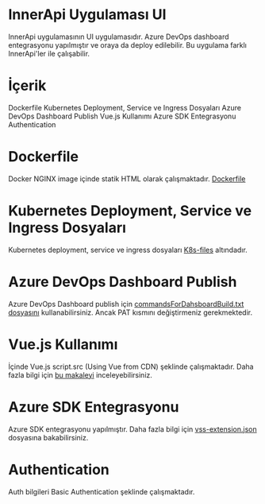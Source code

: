 # InnerApi Uygulaması UI
InnerApi uygulamasının UI uygulamasıdır. Azure DevOps dashboard entegrasyonu yapılmıştır ve oraya da deploy edilebilir.
Bu uygulama farklı InnerApi'ler ile çalışabilir.

# İçerik
Dockerfile
Kubernetes Deployment, Service ve Ingress Dosyaları
Azure DevOps Dashboard Publish
Vue.js Kullanımı
Azure SDK Entegrasyonu
Authentication

# Dockerfile
Docker NGINX image içinde statik HTML olarak çalışmaktadır. [Dockerfile](https://dev.azure.com/sadiksahin0511/bootcamp/_git/InnerApiClient?path=/Dockerfile&version=GBmain)

# Kubernetes Deployment, Service ve Ingress Dosyaları
Kubernetes deployment, service ve ingress dosyaları [K8s-files](https://dev.azure.com/sadiksahin0511/bootcamp/_git/InnerApiClient?path=/K8s-files&version=GBmain) altındadır.

# Azure DevOps Dashboard Publish
Azure DevOps Dashboard publish için [commandsForDahsboardBuild.txt dosyasını](https://dev.azure.com/sadiksahin0511/bootcamp/_git/InnerApiClient?path=/commandsForDahsboardBuild.txt&version=GBmain) kullanabilirsiniz. Ancak PAT kısmını değiştirmeniz gerekmektedir.

# Vue.js Kullanımı
İçinde Vue.js script.src (Using Vue from CDN) şeklinde çalışmaktadır. Daha fazla bilgi için [bu makaleyi](https://medium.com/berkut-teknoloji/using-vuejs-instead-of-jquery-with-net-mvc-403d976e0c12) inceleyebilirsiniz.

# Azure SDK Entegrasyonu
Azure SDK entegrasyonu yapılmıştır. Daha fazla bilgi için [vss-extension.json](https://dev.azure.com/sadiksahin0511/bootcamp/_git/InnerApiClient?path=/vss-extension.json&version=GBmain) dosyasına bakabilirsiniz.

# Authentication
Auth bilgileri Basic Authentication şeklinde çalışmaktadır.